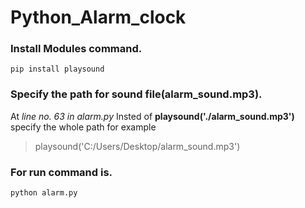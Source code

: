 # Python_Alarm_clock

### Install Modules command.
```
pip install playsound
```

### Specify the path for sound file(alarm_sound.mp3).
At _line no. 63 in alarm.py_
Insted of **playsound('./alarm_sound.mp3')**
specify the whole path for example
>playsound('C:/Users/Desktop/alarm_sound.mp3')

### For run command is.
```
python alarm.py
```

